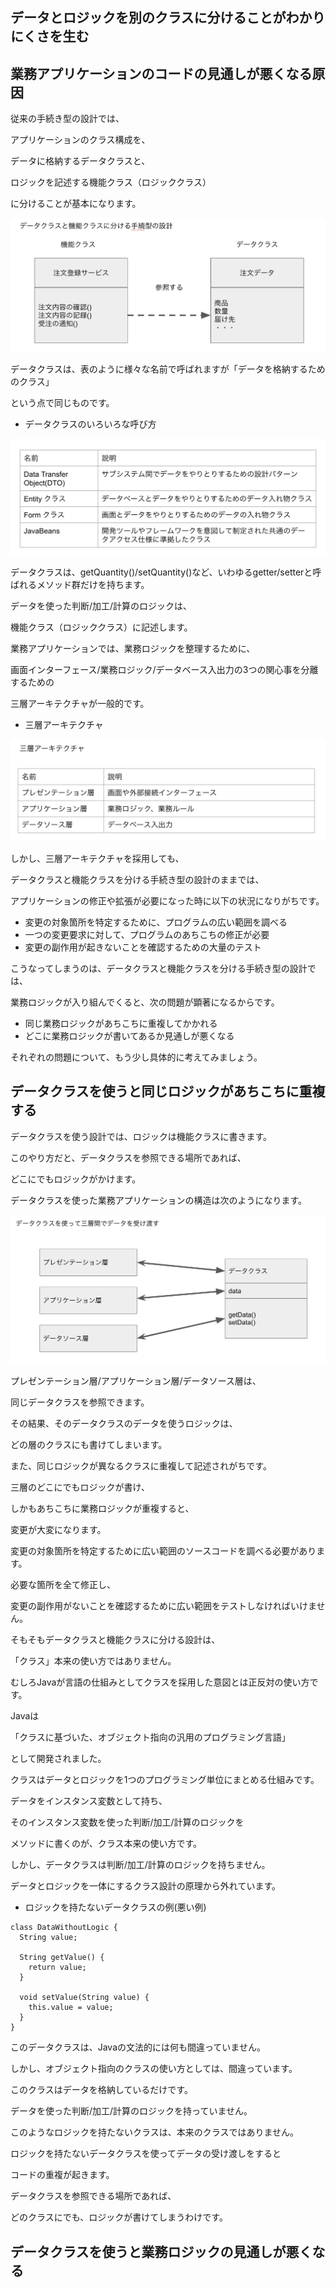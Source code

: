 ## データとロジックを別のクラスに分けることがわかりにくさを生む

## 業務アプリケーションのコードの見通しが悪くなる原因
従来の手続き型の設計では、

アプリケーションのクラス構成を、

データに格納するデータクラスと、

ロジックを記述する機能クラス（ロジッククラス）

に分けることが基本になります。

<img src="./Images/ProceduralDesignDividedIntoDataClassesAndFunctionalClasses.png">

データクラスは、表のように様々な名前で呼ばれますが「データを格納するためのクラス」

という点で同じものです。

* データクラスのいろいろな呼び方
<img src="./Images/VariousWaysToCallDataClass.png">

データクラスは、getQuantity()/setQuantity()など、いわゆるgetter/setterと呼ばれるメソッド群だけを持ちます。

データを使った判断/加工/計算のロジックは、

機能クラス（ロジッククラス）に記述します。

業務アプリケーションでは、業務ロジックを整理するために、

画面インターフェース/業務ロジック/データベース入出力の3つの関心事を分離するための

三層アーキテクチャが一般的です。

* 三層アーキテクチャ
<img src="./Images/ThreeTieredArchitecture.png">

しかし、三層アーキテクチャを採用しても、

データクラスと機能クラスを分ける手続き型の設計のままでは、

アプリケーションの修正や拡張が必要になった時に以下の状況になりがちです。

* 変更の対象箇所を特定するために、プログラムの広い範囲を調べる
* 一つの変更要求に対して、プログラムのあちこちの修正が必要
* 変更の副作用が起きないことを確認するための大量のテスト

こうなってしまうのは、データクラスと機能クラスを分ける手続き型の設計では、

業務ロジックが入り組んでくると、次の問題が顕著になるからです。

* 同じ業務ロジックがあちこちに重複してかかれる
* どこに業務ロジックが書いてあるか見通しが悪くなる

それぞれの問題について、もう少し具体的に考えてみましょう。

## データクラスを使うと同じロジックがあちこちに重複する
データクラスを使う設計では、ロジックは機能クラスに書きます。

このやり方だと、データクラスを参照できる場所であれば、

どこにでもロジックがかけます。

データクラスを使った業務アプリケーションの構造は次のようになります。

<img src="./Images/PassingDataBetweenThreeLayersUsingDataClass.png">

プレゼンテーション層/アプリケーション層/データソース層は、

同じデータクラスを参照できます。

その結果、そのデータクラスのデータを使うロジックは、

どの層のクラスにも書けてしまいます。

また、同じロジックが異なるクラスに重複して記述されがちです。

三層のどこにでもロジックが書け、

しかもあちこちに業務ロジックが重複すると、

変更が大変になります。

変更の対象箇所を特定するために広い範囲のソースコードを調べる必要があります。

必要な箇所を全て修正し、

変更の副作用がないことを確認するために広い範囲をテストしなければいけません。

そもそもデータクラスと機能クラスに分ける設計は、

「クラス」本来の使い方ではありません。

むしろJavaが言語の仕組みとしてクラスを採用した意図とは正反対の使い方です。

Javaは

「クラスに基づいた、オブジェクト指向の汎用のプログラミング言語」

として開発されました。

クラスはデータとロジックを1つのプログラミング単位にまとめる仕組みです。

データをインスタンス変数として持ち、

そのインスタンス変数を使った判断/加工/計算のロジックを

メソッドに書くのが、クラス本来の使い方です。

しかし、データクラスは判断/加工/計算のロジックを持ちません。

データとロジックを一体にするクラス設計の原理から外れています。

* ロジックを持たないデータクラスの例(悪い例)
```
class DataWithoutLogic {
  String value;

  String getValue() {
    return value;
  }

  void setValue(String value) {
    this.value = value;
  }
}
```

このデータクラスは、Javaの文法的には何も間違っていません。

しかし、オブジェクト指向のクラスの使い方としては、間違っています。

このクラスはデータを格納しているだけです。

データを使った判断/加工/計算のロジックを持っていません。

このようなロジックを持たないクラスは、本来のクラスではありません。

ロジックを持たないデータクラスを使ってデータの受け渡しをすると

コードの重複が起きます。

データクラスを参照できる場所であれば、

どのクラスにでも、ロジックが書けてしまうわけです。

## データクラスを使うと業務ロジックの見通しが悪くなる
